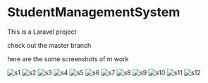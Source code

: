 # StudentManagementSystem
This is a Laravel project 

check out the master branch

here are the some screenshots of m work

![s1](https://user-images.githubusercontent.com/126935004/224551761-1145927c-6721-46ba-b18f-9cd9f64e05d8.png)
![s2](https://user-images.githubusercontent.com/126935004/224551765-5ef57958-fbce-42f3-82ca-da4a8b7b1480.png)
![s3](https://user-images.githubusercontent.com/126935004/224551766-efec446a-ad0e-4393-9c7f-853fb6de1cb4.png)
![s4](https://user-images.githubusercontent.com/126935004/224551767-d8c1a0b9-07f0-4aa0-82b7-4784d0438482.png)
![s5](https://user-images.githubusercontent.com/126935004/224551769-512a5db1-57a8-41d8-ad71-95fa61700757.png)
![s6](https://user-images.githubusercontent.com/126935004/224551770-92cace9a-c7b6-49c6-a419-b749c8d7b4ea.png)
![s7](https://user-images.githubusercontent.com/126935004/224551774-2f6930d2-d5b9-4e11-aeb1-6c3bc68ffada.png)
![s8](https://user-images.githubusercontent.com/126935004/224551775-304bfff7-566a-4a16-b4d2-5441081ee400.png)
![s9](https://user-images.githubusercontent.com/126935004/224551776-78ba28a5-8ea8-4cdc-b06d-54d057ef3bf4.png)
![s10](https://user-images.githubusercontent.com/126935004/224551780-8d211319-7c39-4427-941b-a9d8715baaf9.png)
![s11](https://user-images.githubusercontent.com/126935004/224551782-f3ea6d17-58da-4398-b708-f33fd8a656e3.png)
![s12](https://user-images.githubusercontent.com/126935004/224551783-50583fe5-9a02-41d6-ac82-2935bfc17bf6.png)
